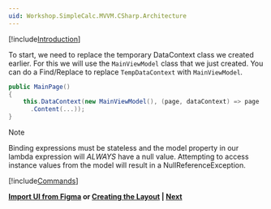 ```yaml
---
uid: Workshop.SimpleCalc.MVVM.CSharp.Architecture
---
```


[!include[Introduction](../../Resources/MVVM/Intro.md)]

To start, we need to replace the temporary DataContext class we created earlier. For this we will use the `MainViewModel` class that we just created. You can do a Find/Replace to replace `TempDataContext` with `MainViewModel`.

```cs
public MainPage()
{
    this.DataContext(new MainViewModel(), (page, dataContext) => page
      .Content(...));
}
```

> [!NOTE]
> Binding expressions must be stateless and the model property in our lambda expression will *ALWAYS* have a null value. Attempting to access instance values from the model will result in a NullReferenceException.

[!include[Commands](../../Resources/MVVM/Commands.md)]

**[Import UI from Figma](xref:Workshop.SimpleCalc.MVVM.CSharp.Figma) or [Creating the Layout](xref:Workshop.SimpleCalc.MVVM.CSharp.CreatingLayout) | [Next](xref:Workshop.SimpleCalc.MVVM.CSharp.Finishing)**